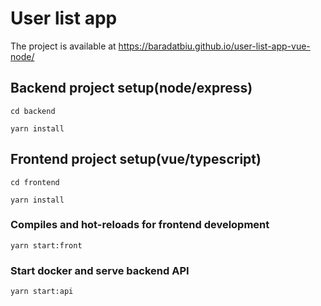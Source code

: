 # User list app

The project is available at <https://baradatbiu.github.io/user-list-app-vue-node/>

## Backend project setup(node/express)

```
cd backend

yarn install
```

## Frontend project setup(vue/typescript)

```
cd frontend

yarn install
```

### Compiles and hot-reloads for frontend development

```
yarn start:front
```

### Start docker and serve backend API

```
yarn start:api
```
